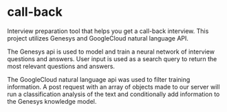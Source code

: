 # call-back
Interview preparation tool that helps you get a call-back interview. 
This project utilizes Genesys and GoogleCloud natural language API.

The Genesys api is used to model and train a neural network of interview questions and answers. 
User input is used as a search query to return the most relevant questions and answers.

The GoogleCloud natural language api was used to filter training information. A post request with an array of objects made to our server will run a classification analysis of the text and conditionally add information to the Genesys knowledge model.   
